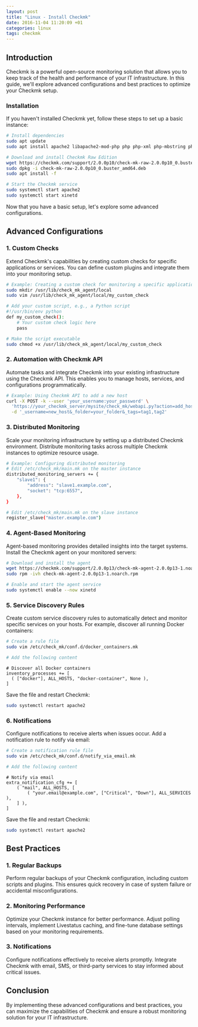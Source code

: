 ```yaml
---
layout: post
title: "Linux - Install Checkmk"
date: 2016-11-04 11:20:09 +01
categories: linux
tags: checkmk
---
```


## Introduction

Checkmk is a powerful open-source monitoring solution that allows you to keep track of the health and performance of your IT infrastructure. In this guide, we'll explore advanced configurations and best practices to optimize your Checkmk setup.

### Installation

If you haven't installed Checkmk yet, follow these steps to set up a basic instance:

```bash
# Install dependencies
sudo apt update
sudo apt install apache2 libapache2-mod-php php php-xml php-mbstring php-curl

# Download and install Checkmk Raw Edition
wget https://checkmk.com/support/2.0.0p10/check-mk-raw-2.0.0p10_0.buster_amd64.deb
sudo dpkg -i check-mk-raw-2.0.0p10_0.buster_amd64.deb
sudo apt install -f

# Start the Checkmk service
sudo systemctl start apache2
sudo systemctl start xinetd
```

Now that you have a basic setup, let's explore some advanced configurations.

## Advanced Configurations

### 1. Custom Checks

Extend Checkmk's capabilities by creating custom checks for specific applications or services. You can define custom plugins and integrate them into your monitoring setup.

```bash
# Example: Creating a custom check for monitoring a specific application
sudo mkdir /usr/lib/check_mk_agent/local
sudo vim /usr/lib/check_mk_agent/local/my_custom_check

# Add your custom script, e.g., a Python script
#!/usr/bin/env python
def my_custom_check():
    # Your custom check logic here
    pass

# Make the script executable
sudo chmod +x /usr/lib/check_mk_agent/local/my_custom_check
```

### 2. Automation with Checkmk API

Automate tasks and integrate Checkmk into your existing infrastructure using the Checkmk API. This enables you to manage hosts, services, and configurations programmatically.

```bash
# Example: Using Checkmk API to add a new host
curl -X POST -k --user 'your_username:your_password' \
  'https://your_checkmk_server/mysite/check_mk/webapi.py?action=add_host' \
  -d '_username=new_host&_folder=your_folder&_tags=tag1,tag2'
```

### 3. Distributed Monitoring

Scale your monitoring infrastructure by setting up a distributed Checkmk environment. Distribute monitoring tasks across multiple Checkmk instances to optimize resource usage.

```bash
# Example: Configuring distributed monitoring
# Edit /etc/check_mk/main.mk on the master instance
distributed_monitoring_servers += {
    "slave1": {
        "address": "slave1.example.com",
        "socket": "tcp:6557",
    },
}

# Edit /etc/check_mk/main.mk on the slave instance
register_slave("master.example.com")
```

### 4. Agent-Based Monitoring

Agent-based monitoring provides detailed insights into the target systems. Install the Checkmk agent on your monitored servers:

```bash
# Download and install the agent
wget https://checkmk.com/support/2.0.0p13/check-mk-agent-2.0.0p13-1.noarch.rpm
sudo rpm -ivh check-mk-agent-2.0.0p13-1.noarch.rpm

# Enable and start the agent service
sudo systemctl enable --now xinetd
```

### 5. Service Discovery Rules

Create custom service discovery rules to automatically detect and monitor specific services on your hosts. For example, discover all running Docker containers:

```bash
# Create a rule file
sudo vim /etc/check_mk/conf.d/docker_containers.mk

# Add the following content
```

```text
# Discover all Docker containers
inventory_processes += [
  ( ["docker"], ALL_HOSTS, "docker-container", None ),
]
```

Save the file and restart Checkmk:

```bash
sudo systemctl restart apache2
```

### 6. Notifications

Configure notifications to receive alerts when issues occur. Add a notification rule to notify via email:

```bash
# Create a notification rule file
sudo vim /etc/check_mk/conf.d/notify_via_email.mk

# Add the following content
```

```text
# Notify via email
extra_notification_cfg += [
    ( "mail", ALL_HOSTS, [
        ( "your.email@example.com", ["Critical", "Down"], ALL_SERVICES ),
    ] ),
]
```

Save the file and restart Checkmk:

```bash
sudo systemctl restart apache2
```

## Best Practices

### 1. Regular Backups

Perform regular backups of your Checkmk configuration, including custom scripts and plugins. This ensures quick recovery in case of system failure or accidental misconfigurations.

### 2. Monitoring Performance

Optimize your Checkmk instance for better performance. Adjust polling intervals, implement Livestatus caching, and fine-tune database settings based on your monitoring requirements.

### 3. Notifications

Configure notifications effectively to receive alerts promptly. Integrate Checkmk with email, SMS, or third-party services to stay informed about critical issues.

## Conclusion

By implementing these advanced configurations and best practices, you can maximize the capabilities of Checkmk and ensure a robust monitoring solution for your IT infrastructure.
